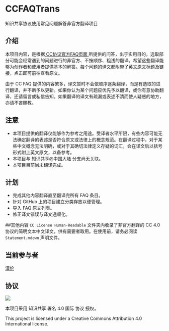 # CCFAQTrans

知识共享协议使用常见问题解答非官方翻译项目

## 介绍
本项目内容，是根据[ CC协议官方FAQ页面 ](https://creativecommons.org/faq/)所提供的问答，出于实用目的，选取部分可能会经常遇到的问题进行的非官方、不按顺序、粗浅的翻译。希望这些翻译能够为创作者和使用者提供基本的解答。每个问题的译文都附带了英文原文标题及链接，点击即可前往查看原文。

由于 CC FAQ 提供的内容繁多，译文暂时不会依顺序逐条翻译，而是有选取的进行翻译，并不断予以更新。如果你认为某个问题应优先予以翻译，或你有意协助翻译，还请留言或私信告知。如果翻译的译文有疏漏或表述不清而使人疑惑的地方，亦请不吝赐教。

## 注意
- 本项目提供的翻译仅能够作为参考之用途。受译者水平所限，有些内容可能无法确定翻译的表述是否符合原文或法律上的概念规范。在翻译过程中，对于某些中文概念无法明确，或对于其确切法律定义存疑的词汇，会在译文后以括号形式附上英文原文，以备参考。
- 本项目与 知识共享@中国大陆 分支尚无关联。
- 本项目目前尚未翻译完成。

## 计划
- 完成其他内容翻译直至翻译完所有 FAQ 条目。
- 针对 GitHub 上的项目建立分类存放以便管理。
- 导入 FAQ 原文列表。
- 修正译文错误与译文通顺化。

##其他内容
`CC License Human-Readable` 文件夹内收录了非官方翻译的 CC 4.0 协议的简明文本中文译文，供有需要者取用。在使用前，请务必阅读 `Statement.mdown` 声明文件。

## 当前参与者
[漠伦](https://molun.net)

## 协议
[![](https://licensebuttons.net/l/by/4.0/88x31.png)](https://creativecommons.org/licenses/by/4.0/)

本项目采用 知识共享 署名 4.0 国际 协议 授权。

This project is licensed under a Creative Commons Attribution 4.0 International license.
